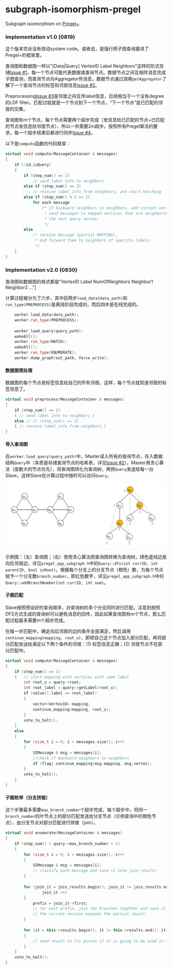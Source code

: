 # subgraph-isomorphism-pregel
Subgraph isomorphism on [Pregel+](http://www.cse.cuhk.edu.hk/pregelplus/index.html).

### Implementation v1.0 (0819) 

这个版本完全没有改动system code。或者说，是强行把子图查询塞进了Pregel+的框架里。

查询图和数据图一样以"[Data|Query] VertexID Label Neighbors"这样的形式存储[Issue #1](https://github.com/ninotreve/subgraph-isomorphism-pregel/issues/1)，每一个节点可能代表数据或查询节点。数据节点之间互相传消息完成子图查询，而查询节点向Aggregator传消息，数据节点通过调用`getAggregator`了解下一个查询节点的标签和邻居信息[Issue #2](https://github.com/ninotreve/subgraph-isomorphism-pregel/issues/2)。

Preprocessing[Issue #3](https://github.com/ninotreve/subgraph-isomorphism-pregel/issues/3)是邻居之间互传label信息，后续相当于一个没有degree的LDF filter。匹配过程就是一个节点到下一个节点，“下一个节点”是已匹配的邻居的交集。

查询图有m个节点，每个节点需要两个超步完成（发信息给已匹配的节点+已匹配的节点发信息给邻居节点），所以一共需要2m超步。按照所有Pregel算法的要求，每一个超步结束后都进行同步[Issue #4](https://github.com/ninotreve/subgraph-isomorphism-pregel/issues/4)。

以下是`compute`函数的代码框架：

```c++
virtual void compute(MessageContainer & messages)
{
    if (!id.isQuery)
    {
        if (step_num() == 1)
            // send label info to neighbors
        else if (step_num() == 2)
            // receive label info from neighbors, and start matching
        else if (step_num() % 2 == 1)
            for each message
                /* if backward neighbors in neighbors, add current vertex to mapping
                 * send messages to mapped vertices that are neighboring to
                 * the next query vertex. 
                 */
        else 
            /* receive message (partial MAPPING),
             * and forward them to neighbors of specific labels. 
             */       
    }
}
```

### Implementation v2.0 (0830) 

查询图和数据图的格式都是"VertexID Label NumOfNeighbors Neighbor1 Neighbor2 ..."]

计算过程被分为了六步。其中前两步`load_data(data_path)`和`run_type(PREPROCESS)`是离线阶段完成的，而后四步是在线完成的。
```c++
	worker.load_data(data_path);
	worker.run_type(PREPROCESS);

	worker.load_query(query_path);
	wakeAll();
	worker.run_type(MATCH);
	wakeAll();
	worker.run_type(ENUMERATE);
	worker.dump_graph(out_path, force_write);
```

#### 数据图预处理
数据图的每个节点发标签信息给自己的所有邻居。这样，每个节点就知道邻居的标签信息了。
```c++
virtual void preprocess(MessageContainer & messages)
{
	if (step_num() == 1)
	{ // send label info to neighbors }
	else // if (step_num() == 2)
	{ // receive label info from neighbors }
}
```

#### 导入查询图
在`worker.load_query(query_path)`中，Master读入所有的查询节点，存入数据结构`Query`中（本质是存储查询节点的哈希表，详见[Issue #2](https://github.com/ninotreve/subgraph-isomorphism-pregel/issues/2)）。Master用贪心算法（度数大的节点优先），将查询图转化为查询树，再把`Query`发送给每一台Slave，这样Slave在计算过程中随时可以访问`Query`。

![示例查询图](https://github.com/ninotreve/subgraph-isomorphism-pregel/blob/master/results/example1.PNG)

示例图：（左）查询图；（右）使用贪心算法把查询图转换为查询树，绿色虚线边是向后邻居边，详见`pregel_app_subgraph.h`中的`Query::dfs(int currID, int parentID, bool isRoot)`。根据每个分支上的分支节点（橙色）数，为每个节点赋予一个分支数`branch_number`，即红色数字，详见`pregel_app_subgraph.h`中的`Query::addBranchNumber(int currID, int num)`。

#### 子图匹配
Slave按照预设好的查询顺序，对查询树的多个分支同时进行匹配。注意到按照DFS方式生成的查询树可以避免消息的回传，因此如果查询图有m个节点，那么匹配过程最多需要m个超步完成。

在每一步匹配中，确定向后邻居的边的条件全部满足，然后调用`continue_mapping(mapping, root_u)`，即把自己这个节点加入部分匹配，再将部分匹配发送给满足以下两个条件的邻居：(1) 标签信息正确；(2) 邻居节点不在部分匹配中。

```c++
virtual void compute(MessageContainer & messages)
{
	if (step_num() == 1)
	{   // start mapping with vertices with same label
		int root_u = query->root;
		int root_label = query->getLabel(root_u);
		if (value().label == root_label)
		{
			vector<VertexID> mapping;
			continue_mapping(mapping, root_u);
		}
		vote_to_halt();
	}
	else
	{
		for (size_t i = 0; i < messages.size(); i++)
		{
			SIMessage & msg = messages[i];
			//check if backward neighbors in neighbors
			if (flag) continue_mapping(msg.mapping, msg.vertex);
		}
		vote_to_halt();
	}
}
```

#### 子图枚举（分支拼接）

这个步骤最多需要`max_branch_number`个超步完成，每个超步中，将同一`branch_number`的叶节点上的部分匹配发送给分支节点（示例查询中的橙色节点），由分支节点对部分匹配进行拼接（join）。

```c++
virtual void enumerate(MessageContainer & messages)
{
	if (step_num() < query->max_branch_number + 2)
	{
		for (size_t i = 0; i < messages.size(); i++)
		{
			SIMessage & msg = messages[i];
			// classify each message and save it into join_results
		}

		for (join_it = join_results.begin(); join_it != join_results.end();
				join_it ++)
		{
			prefix = join_it->first;
			// for each prefix, join the branches together and save it into results
			// the current version expands the partial result.
		}

		for (it = this->results.begin(); it != this->results.end(); it++)
		{ 
			// send result to its parent if it is going to be used in the next iteration
		}
	}
	vote_to_halt();
}
```
